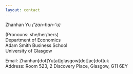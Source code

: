 ```yaml
---
layout: contact
---
```


<!-- Text can be **bold**, _italic_, or ~~strikethrough~~. -->

<!-- # Header 1 -->

<!-- ## Header 2

> This is a blockquote following a header.
>
> When something is important enough, you do it even if the odds are not in your favor. -->

Zhanhan Yu *('zan-han-'u)*
&nbsp;

(Pronouns: she/her/hers)  
Department of Economics  
Adam Smith Business School  
University of Glasgow
&nbsp;   

Email: Zhanhan[dot]Yu[at]glasgow[dot]ac[dot]uk   
Address: Room 523, 2 Discovery Place, Glasgow, G11 6EY



<!-- [Back](./) -->